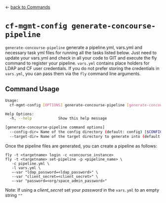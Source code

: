 &larr; [back to Commands](../README.md)

# `cf-mgmt-config generate-concourse-pipeline`

`generate-concourse-pipeline` generate a pipeline.yml, vars.yml and necessary task yml files for running all the tasks listed below.  Just need to update your vars.yml and check in all your code to GIT and execute the fly command to register your pipeline. ```vars.yml``` contains place holders for LDAP and CF user credentials. If you do not prefer storing the credentials in ```vars.yml```, you can pass them via the ```fly``` command line arguments.

## Command Usage

```sh
Usage:
  cf-mgmt-config [OPTIONS] generate-concourse-pipeline [generate-concourse-pipeline-OPTIONS]

Help Options:
  -h, --help            Show this help message

[generate-concourse-pipeline command options]
  --config-dir= Name of the config directory (default: config) [$CONFIG_DIR]
  --target-dir= Name of the target directory to generate into (default: .)
```

Once the pipeline files are generated, you can create a pipeline as follows:

```
fly -t <targetname> login -c <concourse_instance>
fly -t <targetname> set-pipeline -p <pipeline_name> \
   -c pipeline.yml \
   -l vars.yml \
   —-var "ldap_password=<ldap_password>" \
   --var "client_secret=<client_secret>" \
   —-var "password=<org/space_admin_password>"
```
Note: If using a _client_secret_ set your _password_ in the ```vars.yml``` to an empty string ```""```
